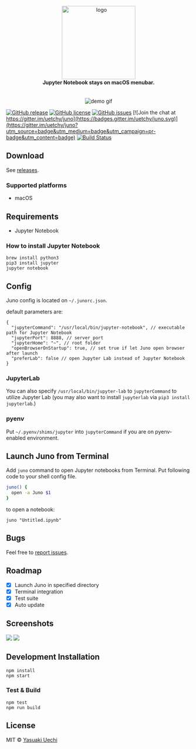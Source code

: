 <p align="center">
  <img alt="logo" width="200" src="http://uechi-public.s3-website-ap-northeast-1.amazonaws.com/github/juno/header.png" /><br/>
  <b>Jupyter Notebook stays on macOS menubar.</b><br/><br/><br/>
  <img alt="demo gif" src="https://uetchy.github.io/juno/assets/demo.gif" />
</p>

[![GitHub release](https://img.shields.io/github/release/uetchy/juno.svg?maxAge=2592000)](https://github.com/uetchy/juno/releases/latest)
[![GitHub license](https://img.shields.io/badge/license-MIT-blue.svg)](https://raw.githubusercontent.com/uetchy/juno/master/LICENSE)
[![GitHub issues](https://img.shields.io/github/issues/uetchy/juno.svg)](https://github.com/uetchy/juno/issues)
[![Join the chat at https://gitter.im/uetchy/juno](https://badges.gitter.im/uetchy/juno.svg)](https://gitter.im/uetchy/juno?utm_source=badge&utm_medium=badge&utm_campaign=pr-badge&utm_content=badge)
[![Build Status](https://travis-ci.com/uetchy/juno.svg?branch=master)](https://travis-ci.com/uetchy/juno)

## Download

See [releases](https://github.com/uetchy/juno/releases).

### Supported platforms

- macOS

## Requirements

- Jupyter Notebook

### How to install Jupyter Notebook

```
brew install python3
pip3 install jupyter
jupyter notebook
```

## Config

Juno config is located on `~/.junorc.json`.

default parameters are:

```jsonc
{
  "jupyterCommand": "/usr/local/bin/jupyter-notebook", // executable path for Jupyter Notebook
  "jupyterPort": 8888, // server port
  "jupyterHome": "~", // root folder
  "openBrowserOnStartup": true, // set true if let Juno open browser after launch
  "preferLab": false // open Jupyter Lab instead of Jupyter Notebook
}
```

### JupyterLab

You can also specify `/usr/local/bin/jupyter-lab` to `jupyterCommand` to utilize
Jupyter Lab (you may also want to install `jupyterlab` via `pip3 install jupyterlab`.)

### pyenv

Put `~/.pyenv/shims/jupyter` into `jupyterCommand` if you are on pyenv-enabled
environment.

## Launch Juno from Terminal

Add `juno` command to open Jupyter notebooks from Terminal. Put following code
to your shell config file.

```bash
juno() {
  open -a Juno $1
}
```

to open a notebook:

```
juno "Untitled.ipynb"
```

## Bugs

Feel free to [report issues](https://github.com/uetchy/juno/issues/new).

## Roadmap

- [x] Launch Juno in specified directory
- [x] Terminal integration
- [x] Test suite
- [x] Auto update

## Screenshots

![](http://uechi-public.s3.amazonaws.com/github/juno/screenshot.png)
![](http://uechi-public.s3.amazonaws.com/github/juno/open-with-juno.png)

## Development Installation

```
npm install
npm start
```

### Test & Build

```
npm test
npm run build
```

## License

MIT © [Yasuaki Uechi](y@uechi.io)
